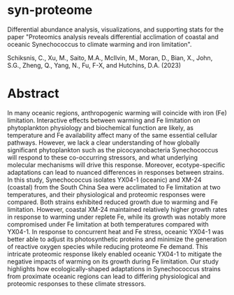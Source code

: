 # syn-proteome
Differential abundance analysis, visualizations, and supporting stats for the paper "Proteomics analysis reveals differential acclimation of coastal and oceanic Synechococcus to climate warming and iron limitation". 

Schiksnis, C., Xu, M., Saito, M.A., McIlvin, M., Moran, D., Bian, X., John, S.G., Zheng, Q., Yang, N., Fu, F-X, and Hutchins, D.A. (2023)

# Abstract
In many oceanic regions, anthropogenic warming will coincide with iron (Fe) limitation. Interactive effects between warming and Fe limitation on phytoplankton physiology and biochemical function are likely, as temperature and Fe availability affect many of the same essential cellular pathways. However, we lack a clear understanding of how globally significant phytoplankton such as the picocyanobacteria Synechococcus will respond to these co-occurring stressors, and what underlying molecular mechanisms will drive this response. Moreover, ecotype-specific adaptations can lead to nuanced differences in responses between strains. In this study, Synechococcus isolates YX04-1 (oceanic) and XM-24 (coastal) from the South China Sea were acclimated to Fe limitation at two temperatures, and their physiological and proteomic responses were compared. Both strains exhibited reduced growth due to warming and Fe limitation. However, coastal XM-24 maintained relatively higher growth rates in response to warming under replete Fe, while its growth was notably more compromised under Fe limitation at both temperatures compared with YX04-1. In response to concurrent heat and Fe stress, oceanic YX04-1 was better able to adjust its photosynthetic proteins and minimize the generation of reactive oxygen species while reducing proteome Fe demand. This intricate proteomic response likely enabled oceanic YX04-1 to mitigate the negative impacts of warming on its growth during Fe limitation. Our study highlights how ecologically-shaped adaptations in Synechococcus strains from proximate oceanic regions can lead to differing physiological and proteomic responses to these climate stressors.


